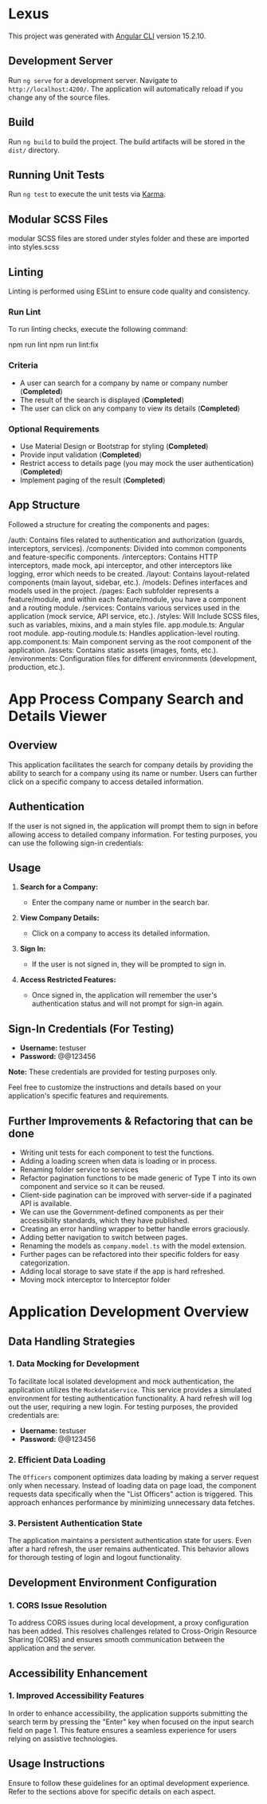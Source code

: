 # Lexus

This project was generated with [Angular CLI](https://github.com/angular/angular-cli) version 15.2.10.

## Development Server

Run `ng serve` for a development server. Navigate to `http://localhost:4200/`. The application will automatically reload if you change any of the source files.

## Build

Run `ng build` to build the project. The build artifacts will be stored in the `dist/` directory.

## Running Unit Tests

Run `ng test` to execute the unit tests via [Karma](https://karma-runner.github.io).

## Modular SCSS Files
modular SCSS files are stored under styles folder and these are imported into styles.scss

## Linting

Linting is performed using ESLint to ensure code quality and consistency.

### Run Lint

To run linting checks, execute the following command:

npm run lint
npm run lint:fix

### Criteria

- A user can search for a company by name or company number (**Completed**)
- The result of the search is displayed (**Completed**)
- The user can click on any company to view its details (**Completed**)

### Optional Requirements

- Use Material Design or Bootstrap for styling (**Completed**)
- Provide input validation (**Completed**)
- Restrict access to details page (you may mock the user authentication) (**Completed**)
- Implement paging of the result (**Completed**)

## App Structure

Followed a structure for creating the components and pages:

/auth: Contains files related to authentication and authorization (guards, interceptors, services).
/components: Divided into common components and feature-specific components.
/interceptors: Contains HTTP interceptors, made mock, api interceptor, and other interceptors like logging, error which needs to be created.
/layout: Contains layout-related components (main layout, sidebar, etc.).
/models: Defines interfaces and models used in the project.
/pages: Each subfolder represents a feature/module, and within each feature/module, you have a component and a routing module.
/services: Contains various services used in the application (mock service, API service, etc.).
/styles: Will Include SCSS files, such as variables, mixins, and a main styles file.
app.module.ts: Angular root module.
app-routing.module.ts: Handles application-level routing.
app.component.ts: Main component serving as the root component of the application.
/assets: Contains static assets (images, fonts, etc.).
/environments: Configuration files for different environments (development, production, etc.).


# App Process Company Search and Details Viewer

## Overview

This application facilitates the search for company details by providing the ability to search for a company using its name or number. Users can further click on a specific company to access detailed information.

## Authentication

If the user is not signed in, the application will prompt them to sign in before allowing access to detailed company information. For testing purposes, you can use the following sign-in credentials:


## Usage

1. **Search for a Company:**
   - Enter the company name or number in the search bar.

2. **View Company Details:**
   - Click on a company to access its detailed information.

3. **Sign In:**
   - If the user is not signed in, they will be prompted to sign in.

4. **Access Restricted Features:**
   - Once signed in, the application will remember the user's authentication status and will not prompt for sign-in again.

## Sign-In Credentials (For Testing)

- **Username:** testuser
- **Password:** @@123456

**Note:** These credentials are provided for testing purposes only.

Feel free to customize the instructions and details based on your application's specific features and requirements.


## Further Improvements & Refactoring that can be done

- Writing unit tests for each component to test the functions.
- Adding a loading screen when data is loading or in process.
- Renaming folder service to services
- Refactor pagination functions to be made generic of Type T into its own component and service so it can be reused.
- Client-side pagination can be improved with server-side if a paginated API is available.
- We can use the Government-defined components as per their accessibility standards, which they have published.
- Creating an error handling wrapper to better handle errors graciously.
- Adding better navigation to switch between pages.
- Renaming the models as `company.model.ts` with the model extension.
- Further pages can be refactored into their specific folders for easy categorization.
- Adding local storage to save state if the app is hard refreshed.
- Moving mock interceptor to Interceptor folder

# Application Development Overview

## Data Handling Strategies

### 1. Data Mocking for Development

To facilitate local isolated development and mock authentication, the application utilizes the `MockdataService`. This service provides a simulated environment for testing authentication functionality. A hard refresh will log out the user, requiring a new login. For testing purposes, the provided credentials are:
- **Username:** testuser
- **Password:** @@123456

### 2. Efficient Data Loading

The `Officers` component optimizes data loading by making a server request only when necessary. Instead of loading data on page load, the component requests data specifically when the "List Officers" action is triggered. This approach enhances performance by minimizing unnecessary data fetches.

### 3. Persistent Authentication State

The application maintains a persistent authentication state for users. Even after a hard refresh, the user remains authenticated. This behavior allows for thorough testing of login and logout functionality.

## Development Environment Configuration

### 1. CORS Issue Resolution

To address CORS issues during local development, a proxy configuration has been added. This resolves challenges related to Cross-Origin Resource Sharing (CORS) and ensures smooth communication between the application and the server.

## Accessibility Enhancement

### 1. Improved Accessibility Features

In order to enhance accessibility, the application supports submitting the search term by pressing the "Enter" key when focused on the input search field on page 1. This feature ensures a seamless experience for users relying on assistive technologies.

## Usage Instructions

Ensure to follow these guidelines for an optimal development experience. Refer to the sections above for specific details on each aspect.


